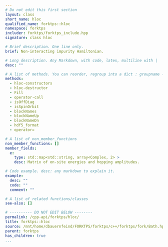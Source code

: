 ```yaml
---
# Do not edit this first section
layout: class
short_name: hloc
qualified_name: forktps::hloc
namespace: forktps
includer: forktps/forktps_include.hpp
signature: class hloc

# Brief description. One line only.
brief: Non-interacting impurity Hamiltonian.

# Long description. Any Markdown, with code, latex, multiline with |
desc: ""

# A list of methods. You can reorder, regroup into a dict : groupname -> list
methods:
  - hloc-constructors
  - hloc-destructor
  - Fill
  - operator-call
  - isOffDiag
  - isSpinOrbit
  - blockNames
  - blockNameUp
  - blockNameDn
  - hdf5_format
  - operator=

# A list of non_member_functions
non_member_functions: []
member_fields:
  e:
    type: std::map<std::string, array<Complex, 2> >
    desc: Matrix of on-site energies and hopping amplitudes.

# Code example. desc: any markdown to explain it.
example:
  desc: ""
  code: ""
  comment: ""

# A list of related functions/classes
see-also: []

# ---------- DO NOT EDIT BELOW --------
permalink: /cpp-api/forktps/hloc/
title: forktps::hloc
source: /mnt/home/dbauernfeind/FORKTPS/forktps/c++/forktps/fork/Bath.hpp
parent: forktps
has_children: true
...
```



